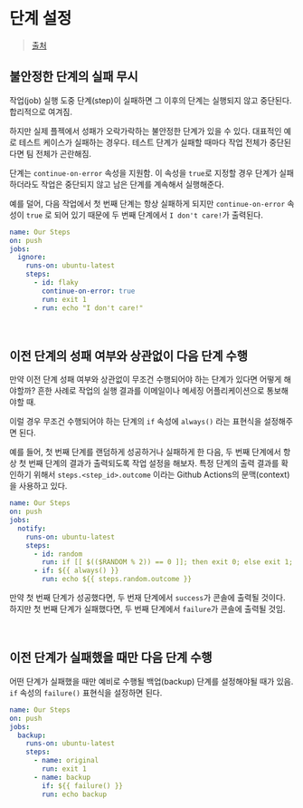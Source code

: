 # 단계 설정

> [출처](https://www.daleseo.com/github-actions-steps/)

## 불안정한 단계의 실패 무시

작업(job) 실행 도중 단계(step)이 실패하면 그 이후의 단계는 실행되지 않고 중단된다. 합리적으로 여겨짐.

하지만 실제 플젝에서 성패가 오락가락하는 불안정한 단계가 있을 수 있다. 대표적인 예로 테스트 케이스가 실패하는 경우다. 테스트 단계가 실패할 때마다 작업 전체가 중단된다면 팀 전체가 곤란해짐.

단계는 `continue-on-error` 속성을 지원함. 이 속성을 `true`로 지정할 경우 단계가 실패 하더라도 작업은 중단되지 않고 남은 단계를 계속해서 실행해준다.

예를 덜어, 다음 작업에서 첫 번째 단계는 항상 실패하게 되지만 `continue-on-error` 속성이 `true` 로 되어 있기 때문에 두 번째 단계에서 `I don't care!`가 출력된다.

```yaml
name: Our Steps
on: push
jobs:
  ignore:
    runs-on: ubuntu-latest
    steps:
      - id: flaky
        continue-on-error: true
        run: exit 1
      - run: echo "I don't care!"
```

<br/>

## 이전 단계의 성패 여부와 상관없이 다음 단계 수행

만약 이전 단계 성패 여부와 상관없이 무조건 수행되어야 하는 단계가 있다면 어떻게 해야할까? 흔한 사례로 작업의 실행 결과를 이메일이나 메세징 어플리케이션으로 통보해야할 때.

이럴 경우 무조건 수행되어야 하는 단계의 `if` 속성에 `always()` 라는 표현식을 설정해주면 된다.

예를 들어, 첫 번째 단계를 랜덤하게 성공하거나 실패하게 한 다음, 두 번째 단계에서 항상 첫 번째 단계의 결과가 출력되도록 작업 설정을 해보자. 특정 단계의 출력 결과를 확인하기 위해서 `steps.<step_id>.outcome` 이라는 Github Actions의 문맥(context)을 사용하고 있다.

```yaml
name: Our Steps
on: push
jobs:
  notify:
    runs-on: ubuntu-latest
    steps:
      - id: random
        run: if [[ $(($RANDOM % 2)) == 0 ]]; then exit 0; else exit 1; fi
      - if: ${{ always() }}
        run: echo ${{ steps.random.outcome }}
```

만약 첫 번째 단계가 성공했다면, 두 번재 단계에서 `success`가 콘솔에 출력될 것이다. 하지만 첫 번째 단계가 실패했다면, 두 번째 단계에서 `failure`가 콘솔에 출력될 것임.

<br/>

## 이전 단계가 실패했을 때만 다음 단계 수행

어떤 단계가 실패했을 때만 예비로 수행될 백업(backup) 단계를 설정해야될 때가 있음. `if` 속성의 `failure()` 표현식을 설정하면 된다.

```yaml
name: Our Steps
on: push
jobs:
  backup:
    runs-on: ubuntu-latest
    steps:
      - name: original
        run: exit 1
      - name: backup
        if: ${{ failure() }}
        run: echo backup
```

